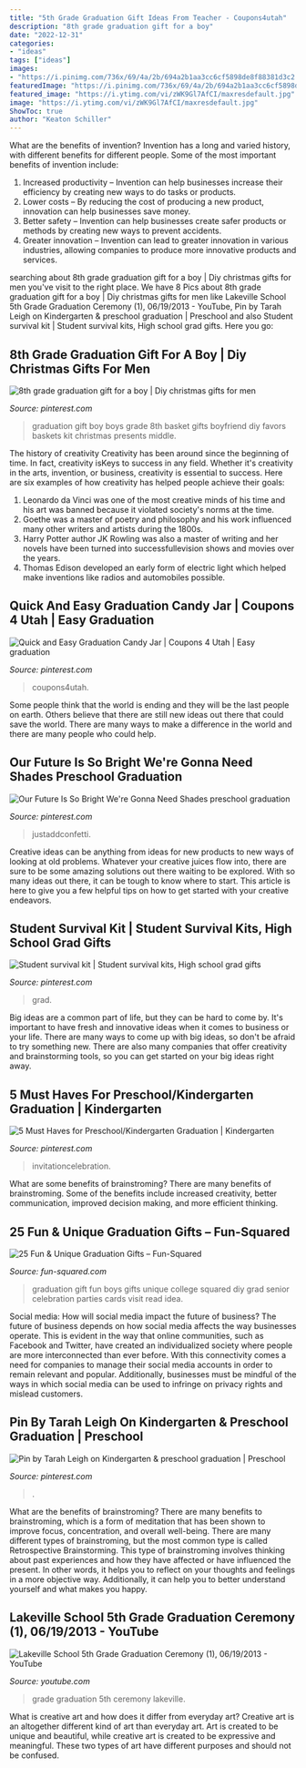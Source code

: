 ```yaml
---
title: "5th Grade Graduation Gift Ideas From Teacher - Coupons4utah"
description: "8th grade graduation gift for a boy"
date: "2022-12-31"
categories:
- "ideas"
tags: ["ideas"]
images:
- "https://i.pinimg.com/736x/69/4a/2b/694a2b1aa3cc6cf5898de8f88381d3c2.jpg"
featuredImage: "https://i.pinimg.com/736x/69/4a/2b/694a2b1aa3cc6cf5898de8f88381d3c2.jpg"
featured_image: "https://i.ytimg.com/vi/zWK9Gl7AfCI/maxresdefault.jpg"
image: "https://i.ytimg.com/vi/zWK9Gl7AfCI/maxresdefault.jpg"
ShowToc: true
author: "Keaton Schiller"
---
```



What are the benefits of invention?
Invention has a long and varied history, with different benefits for different people. Some of the most important benefits of invention include: 
1) Increased productivity – Invention can help businesses increase their efficiency by creating new ways to do tasks or products. 
2) Lower costs – By reducing the cost of producing a new product, innovation can help businesses save money. 
3) Better safety – Invention can help businesses create safer products or methods by creating new ways to prevent accidents.
4) Greater innovation – Invention can lead to greater innovation in various industries, allowing companies to produce more innovative products and services.

	

		
searching about 8th grade graduation gift for a boy | Diy christmas gifts for men you've visit to the right place. We have 8 Pics about 8th grade graduation gift for a boy | Diy christmas gifts for men like Lakeville School 5th Grade Graduation Ceremony (1), 06/19/2013 - YouTube, Pin by Tarah Leigh on Kindergarten &amp; preschool graduation | Preschool and also Student survival kit | Student survival kits, High school grad gifts. Here you go:
		
    
## 8th Grade Graduation Gift For A Boy | Diy Christmas Gifts For Men

<img loading=lazy src="https://i.pinimg.com/originals/ad/a6/2b/ada62b52a9513f50e5e4b3504a2c4ac2.jpg" onerror="this.onerror=null;this.src='https://tse4.mm.bing.net/th?id=OIP.lC9Vxy4t6VWfyN7ewF-aegHaJ4&amp;pid=15.1';" alt="8th grade graduation gift for a boy | Diy christmas gifts for men">

_Source: pinterest.com_

>graduation gift boy boys grade 8th basket gifts boyfriend diy favors baskets kit christmas presents middle. 

	

The history of creativity
Creativity has been around since the beginning of time. In fact, creativity isKeys to success in any field. Whether it's creativity in the arts, invention, or business, creativity is essential to success. Here are six examples of how creativity has helped people achieve their goals: 
1. Leonardo da Vinci was one of the most creative minds of his time and his art was banned because it violated society's norms at the time. 
2. Goethe was a master of poetry and philosophy and his work influenced many other writers and artists during the 1800s. 
3. Harry Potter author JK Rowling was also a master of writing and her novels have been turned into successfullevision shows and movies over the years. 
4. Thomas Edison developed an early form of electric light which helped make inventions like radios and automobiles possible. 

    
## Quick And Easy Graduation Candy Jar | Coupons 4 Utah | Easy Graduation

<img loading=lazy src="https://i.pinimg.com/originals/31/f0/b6/31f0b6071c2994dc6ef76c68802e1f1c.png" onerror="this.onerror=null;this.src='https://tse4.mm.bing.net/th?id=OIP.qVjz00VG49whP1B5RBytZwAAAA&amp;pid=15.1';" alt="Quick and Easy Graduation Candy Jar | Coupons 4 Utah | Easy graduation">

_Source: pinterest.com_

>coupons4utah. 

	

Some people think that the world is ending and they will be the last people on earth. Others believe that there are still new ideas out there that could save the world. There are many ways to make a difference in the world and there are many people who could help.

    
## Our Future Is So Bright We&#039;re Gonna Need Shades Preschool Graduation

<img loading=lazy src="https://i.pinimg.com/736x/92/28/d9/9228d90f2c163f462cd7f604cdb18022.jpg" onerror="this.onerror=null;this.src='https://tse2.mm.bing.net/th?id=OIP.68ejkVmesDBOHUtuhHLwigHaLH&amp;pid=15.1';" alt="Our Future Is So Bright We&#039;re Gonna Need Shades preschool graduation">

_Source: pinterest.com_

>justaddconfetti. 

	

Creative ideas can be anything from ideas for new products to new ways of looking at old problems. Whatever your creative juices flow into, there are sure to be some amazing solutions out there waiting to be explored. With so many ideas out there, it can be tough to know where to start. This article is here to give you a few helpful tips on how to get started with your creative endeavors.

    
## Student Survival Kit | Student Survival Kits, High School Grad Gifts

<img loading=lazy src="https://i.pinimg.com/originals/b8/fb/09/b8fb0995d148b59042b44cd21ab6b150.jpg" onerror="this.onerror=null;this.src='https://tse2.mm.bing.net/th?id=OIP.uXeG-uVo5ZER9qrOXGBqAQHaJ4&amp;pid=15.1';" alt="Student survival kit | Student survival kits, High school grad gifts">

_Source: pinterest.com_

>grad. 

	

Big ideas are a common part of life, but they can be hard to come by. It's important to have fresh and innovative ideas when it comes to business or your life. There are many ways to come up with big ideas, so don't be afraid to try something new. There are also many companies that offer creativity and brainstorming tools, so you can get started on your big ideas right away.

    
## 5 Must Haves For Preschool/Kindergarten Graduation | Kindergarten

<img loading=lazy src="https://i.pinimg.com/736x/b2/b2/28/b2b228b524996f4e0c24ec52bfa9613a.jpg" onerror="this.onerror=null;this.src='https://tse2.mm.bing.net/th?id=OIP.QYp6JYBHGq3kHtIeSYeT0AHaGT&amp;pid=15.1';" alt="5 Must Haves for Preschool/Kindergarten Graduation | Kindergarten">

_Source: pinterest.com_

>invitationcelebration. 

	

What are some benefits of brainstroming?
There are many benefits of brainstroming. Some of the benefits include increased creativity, better communication, improved decision making, and more efficient thinking.

    
## 25 Fun &amp; Unique Graduation Gifts – Fun-Squared

<img loading=lazy src="https://fun-squared.com/wp-content/uploads/2017/05/CreativeGraduationGiftIdeas.png" onerror="this.onerror=null;this.src='https://tse2.mm.bing.net/th?id=OIP.wgX93KyvVMe-_GkG7xWpfgHaTw&amp;pid=15.1';" alt="25 Fun &amp; Unique Graduation Gifts – Fun-Squared">

_Source: fun-squared.com_

>graduation gift fun boys gifts unique college squared diy grad senior celebration parties cards visit read idea. 

	

Social media: How will social media impact the future of business?
The future of business depends on how social media affects the way businesses operate. This is evident in the way that online communities, such as Facebook and Twitter, have created an individualized society where people are more interconnected than ever before. With this connectivity comes a need for companies to manage their social media accounts in order to remain relevant and popular. Additionally, businesses must be mindful of the ways in which social media can be used to infringe on privacy rights and mislead customers.

    
## Pin By Tarah Leigh On Kindergarten &amp; Preschool Graduation | Preschool

<img loading=lazy src="https://i.pinimg.com/736x/69/4a/2b/694a2b1aa3cc6cf5898de8f88381d3c2.jpg" onerror="this.onerror=null;this.src='https://tse4.mm.bing.net/th?id=OIP.gRVyJ29dqBDy_fZ9iy-zSwHaJu&amp;pid=15.1';" alt="Pin by Tarah Leigh on Kindergarten &amp; preschool graduation | Preschool">

_Source: pinterest.com_

>. 

	

What are the benefits of brainstroming?
There are many benefits to brainstroming, which is a form of meditation that has been shown to improve focus, concentration, and overall well-being. There are many different types of brainstroming, but the most common type is called Retrospective Brainstorming. This type of brainstroming involves thinking about past experiences and how they have affected or have influenced the present. In other words, it helps you to reflect on your thoughts and feelings in a more objective way. Additionally, it can help you to better understand yourself and what makes you happy.

    
## Lakeville School 5th Grade Graduation Ceremony (1), 06/19/2013 - YouTube

<img loading=lazy src="https://i.ytimg.com/vi/zWK9Gl7AfCI/maxresdefault.jpg" onerror="this.onerror=null;this.src='https://tse3.mm.bing.net/th?id=OIP.gsV2D8ALZt_5-O_Abx7yawHaEK&amp;pid=15.1';" alt="Lakeville School 5th Grade Graduation Ceremony (1), 06/19/2013 - YouTube">

_Source: youtube.com_

>grade graduation 5th ceremony lakeville. 

	

What is creative art and how does it differ from everyday art?
Creative art is an altogether different kind of art than everyday art. Art is created to be unique and beautiful, while creative art is created to be expressive and meaningful. These two types of art have different purposes and should not be confused.

